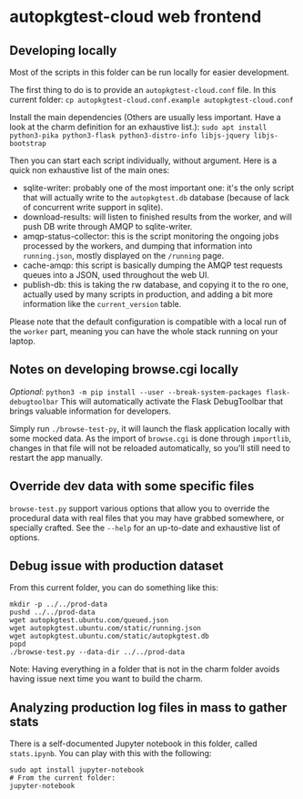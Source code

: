# autopkgtest-cloud web frontend

## Developing locally

Most of the scripts in this folder can be run locally for easier development.

The first thing to do is to provide an `autopkgtest-cloud.conf` file.
In this current folder:
`cp autopkgtest-cloud.conf.example autopkgtest-cloud.conf`

Install the main dependencies (Others are usually less important. Have a look at
the charm definition for an exhaustive list.):
`sudo apt install python3-pika python3-flask python3-distro-info libjs-jquery libjs-bootstrap`

Then you can start each script individually, without argument.
Here is a quick non exhaustive list of the main ones:

* sqlite-writer:
  probably one of the most important one: it's the only script that will
  actually write to the `autopkgtest.db` database (because of lack of concurrent
  write support in sqlite).
* download-results:
  will listen to finished results from the worker, and will push DB write
  through AMQP to sqlite-writer.
* amqp-status-collector:
  this is the script monitoring the ongoing jobs processed by the workers, and
  dumping that information into `running.json`, mostly displayed on the
  `/running` page.
* cache-amqp:
  this script is basically dumping the AMQP test requests queues into a JSON,
  used throughout the web UI.
* publish-db:
  this is taking the rw database, and copying it to the ro one, actually used
  by many scripts in production, and adding a bit more information like the
  `current_version` table.

Please note that the default configuration is compatible with a local run of the
`worker` part, meaning you can have the whole stack running on your laptop.

## Notes on developing browse.cgi locally

*Optional*: `python3 -m pip install --user --break-system-packages flask-debugtoolbar`
This will automatically activate the Flask DebugToolbar that brings valuable
information for developers.

Simply run `./browse-test-py`, it will launch the flask application locally
with some mocked data.
As the import of `browse.cgi` is done through `importlib`, changes in that file
will not be reloaded automatically, so you'll still need to restart the app
manually.


## Override dev data with some specific files

`browse-test.py` support various options that allow you to override the
procedural data with real files that you may have grabbed somewhere, or
specially crafted. See the `--help` for an up-to-date and exhaustive list of
options.


## Debug issue with production dataset

From this current folder, you can do something like this:
```
mkdir -p ../../prod-data
pushd ../../prod-data
wget autopkgtest.ubuntu.com/queued.json
wget autopkgtest.ubuntu.com/static/running.json
wget autopkgtest.ubuntu.com/static/autopkgtest.db
popd
./browse-test.py --data-dir ../../prod-data
```

Note: Having everything in a folder that is not in the charm folder avoids
having issue next time you want to build the charm.


## Analyzing production log files in mass to gather stats

There is a self-documented Jupyter notebook in this folder, called
`stats.ipynb`. You can play with this with the following:
```
sudo apt install jupyter-notebook
# From the current folder:
jupyter-notebook
```
